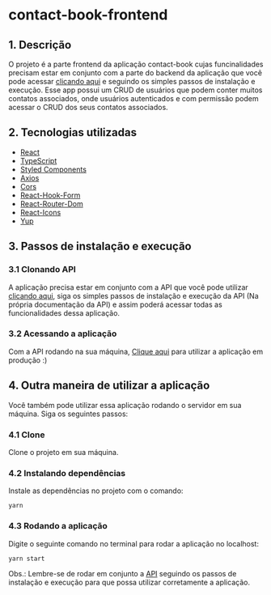 # contact-book-frontend

## 1. Descrição

O projeto é a parte frontend da aplicação contact-book cujas funcinalidades precisam estar em conjunto com a parte do backend da aplicação que você pode acessar [clicando aqui](https://github.com/maksonss4/contact-book-backend) e seguindo os simples passos de instalação e execução. Esse app possui um CRUD de usuários que podem conter muitos contatos associados, onde usuários autenticados e com permissão podem acessar o CRUD dos seus contatos associados.

## 2. Tecnologias utilizadas

- [React](https://reactjs.org/docs/getting-started.html)
- [TypeScript](https://www.typescriptlang.org/docs/)
- [Styled Components](https://styled-components.com/)
- [Axios](https://axios-http.com/docs/intro)
- [Cors](https://www.npmjs.com/package/cors)
- [React-Hook-Form](https://react-hook-form.com/get-started/)
- [React-Router-Dom](https://reactrouter.com/en/main)
- [React-Icons](https://react-icons.github.io/react-icons/)
- [Yup](https://www.npmjs.com/package/yup/v/0.32.11)

## 3. Passos de instalação e execução

### 3.1 Clonando API

A aplicação precisa estar em conjunto com a API que você pode utilizar [clicando aqui](https://contact-book-lac.vercel.app/landingpage), siga os simples passos de instalação e execução da API (Na própria documentação da API) e assim poderá acessar todas as funcionalidades dessa aplicação.

### 3.2 Acessando a aplicação

Com a API rodando na sua máquina, [Clique aqui](https://contact-book-lac.vercel.app/landingpage) para utilizar a aplicação em produção :)

## 4. Outra maneira de utilizar a aplicação

Você também pode utilizar essa aplicação rodando o servidor em sua máquina. Siga os seguintes passos:

### 4.1 Clone

Clone o projeto em sua máquina.

### 4.2 Instalando dependências

Instale as dependências no projeto com o comando:

```
yarn
```

### 4.3 Rodando a aplicação

Digite o seguinte comando no terminal para rodar a aplicação no localhost:

```
yarn start
```

Obs.: Lembre-se de rodar em conjunto a [API](https://contact-book-lac.vercel.app/landingpage) seguindo os passos de instalação e execução para que possa utilizar corretamente a aplicação.
